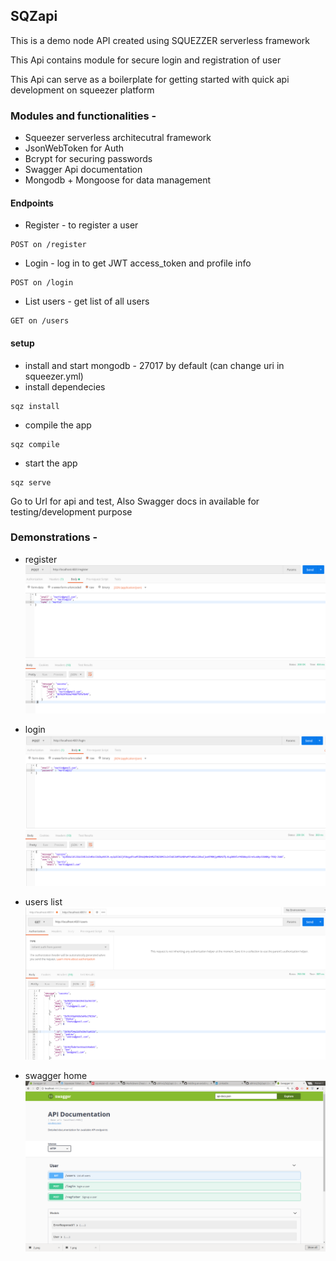 ## SQZapi

This is a demo node API created using SQUEZZER serverless framework 

This Api contains module for secure login and registration of user

This Api can serve as a boilerplate for getting started  with quick api development on squeezer platform

### Modules and functionalities - 
- Squeezer serverless architecutral framework
- JsonWebToken for Auth
- Bcrypt for securing passwords
- Swagger Api documentation
- Mongodb + Mongoose for data management

#### Endpoints

- Register - to register a user
```
POST on /register
```
- Login - log in to get JWT access_token and profile info
```
POST on /login
```
- List users - get list of all users
```
GET on /users
```

#### setup 
- install and start mongodb - 27017 by default (can change uri in squeezer.yml)
- install dependecies 
```
sqz install
```
- compile the app
```
sqz compile
```
- start the app
```
sqz serve
```

Go to Url for api and test,
Also Swagger docs in available for testing/development purpose

### Demonstrations - 
- register
![register](img/1.png)

- login
![users](img/2.png)

- users list
![users](img/3.png)

- swagger home
![swagger](img/4.png)


